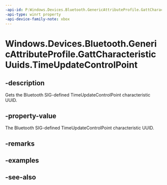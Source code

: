 ```yaml
---
-api-id: P:Windows.Devices.Bluetooth.GenericAttributeProfile.GattCharacteristicUuids.TimeUpdateControlPoint
-api-type: winrt property
-api-device-family-note: xbox
---
```


<!-- Property syntax
public System.Guid TimeUpdateControlPoint { get; }
-->

# Windows.Devices.Bluetooth.GenericAttributeProfile.GattCharacteristicUuids.TimeUpdateControlPoint

## -description
Gets the Bluetooth SIG-defined TimeUpdateControlPoint characteristic UUID.

## -property-value
The Bluetooth SIG-defined TimeUpdateControlPoint characteristic UUID.

## -remarks

## -examples

## -see-also
